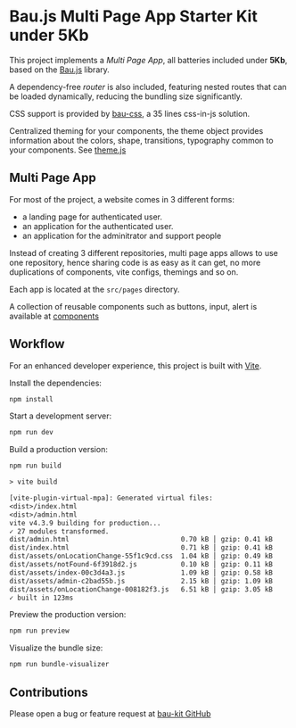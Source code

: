 # Bau.js Multi Page App Starter Kit under 5Kb

This project implements a _Multi Page App_, all batteries included under **5Kb**, based on the [Bau.js](https://github.com/grucloud/bau) library.

A dependency-free _router_ is also included, featuring nested routes that can be loaded dynamically, reducing the bundling size significantly.

CSS support is provided by [bau-css](https://github.com/grucloud/bau/tree/main/bau-css), a 35 lines css-in-js solution.

Centralized theming for your components, the theme object provides information about the colors, shape, transitions, typography common to your components. See [theme.js](./src/utils/theme.js)

## Multi Page App

For most of the project, a website comes in 3 different forms:

- a landing page for authenticated user.
- an application for the authenticated user.
- an application for the adminitrator and support people

Instead of creating 3 different repositories, multi page apps allows to use one repository, hence sharing code is as easy as it can get, no more duplications of components, vite configs, themings and so on.

Each app is located at the `src/pages` directory.

A collection of reusable components such as buttons, input, alert is available at [components](components/)

## Workflow

For an enhanced developer experience, this project is built with [Vite](https://vitejs.dev/).

Install the dependencies:

```sh
npm install
```

Start a development server:

```sh
npm run dev
```

Build a production version:

```sh
npm run build
```

```txt
> vite build

[vite-plugin-virtual-mpa]: Generated virtual files:
<dist>/index.html
<dist>/admin.html
vite v4.3.9 building for production...
✓ 27 modules transformed.
dist/admin.html                            0.70 kB │ gzip: 0.41 kB
dist/index.html                            0.71 kB │ gzip: 0.41 kB
dist/assets/onLocationChange-55f1c9cd.css  1.04 kB │ gzip: 0.49 kB
dist/assets/notFound-6f3918d2.js           0.10 kB │ gzip: 0.11 kB
dist/assets/index-00c3d4a3.js              1.09 kB │ gzip: 0.58 kB
dist/assets/admin-c2bad55b.js              2.15 kB │ gzip: 1.09 kB
dist/assets/onLocationChange-008182f3.js   6.51 kB │ gzip: 3.05 kB
✓ built in 123ms


```

Preview the production version:

```sh
npm run preview
```

Visualize the bundle size:

```sh
npm run bundle-visualizer
```

## Contributions

Please open a bug or feature request at [bau-kit GitHub](https://github.com/grucloud/bau)
